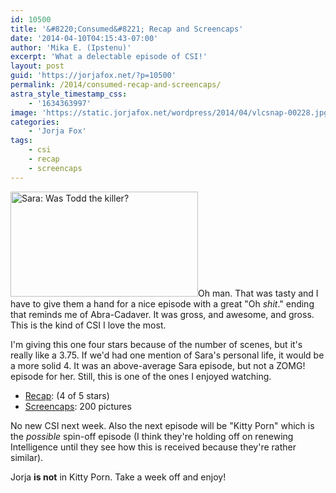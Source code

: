 ```yaml
---
id: 10500
title: '&#8220;Consumed&#8221; Recap and Screencaps'
date: '2014-04-10T04:15:43-07:00'
author: 'Mika E. (Ipstenu)'
excerpt: 'What a delectable episode of CSI!'
layout: post
guid: 'https://jorjafox.net/?p=10500'
permalink: /2014/consumed-recap-and-screencaps/
astra_style_timestamp_css:
    - '1634363997'
image: 'https://static.jorjafox.net/wordpress/2014/04/vlcsnap-00228.jpg'
categories:
    - 'Jorja Fox'
tags:
    - csi
    - recap
    - screencaps
---
```


<img class="alignleft size-medium wp-image-10504" src="//jfo-static.net/wordpress/2014/04/vlcsnap-00228.jpg" alt="Sara: Was Todd the killer?" width="300" height="168" />Oh man. That was tasty and I have to give them a hand for a nice episode with a great "Oh <em>shit</em>." ending that reminds me of Abra-Cadaver. It was gross, and awesome, and gross. This is the kind of CSI I love the most.

I'm giving this one four stars because of the number of scenes, but it's really like a 3.75. If we'd had one mention of Sara's personal life, it would be a more solid 4. It was an above-average Sara episode, but not a ZOMG! episode for her. Still, this is one of the ones I enjoyed watching.
<ul>
 	<li><a href="https://jorjafox.net/wiki/Consumed">Recap</a>: (4 of 5 stars)</li>
 	<li><a href="https://jorjafox.net/gallery/tv/csi/season14/20-consumed">Screencaps</a>: 200 pictures</li>
</ul>
No new CSI next week. Also the next episode will be "Kitty Porn" which is the <em>possible</em> spin-off episode (I think they're holding off on renewing Intelligence until they see how this is received because they're rather similar).

Jorja <strong>is not</strong> in Kitty Porn. Take a week off and enjoy!